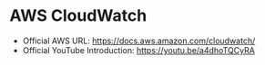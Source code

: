 # AWS CloudWatch
- Official AWS URL: https://docs.aws.amazon.com/cloudwatch/
- Official YouTube Introduction: https://youtu.be/a4dhoTQCyRA

